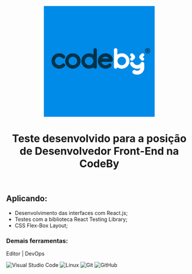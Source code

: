 <div>
<div align="center">
  <img src="./assets/codeby.png" height="300px"/>
  <h1>Teste desenvolvido para a posição de Desenvolvedor Front-End na CodeBy</h1>
  <br />
</div>
<main>

## Aplicando:
  - Desenvolvimento das interfaces com React.js;
  - Testes com a biblioteca React Testing Library;
  - CSS Flex-Box Layout;


### Demais ferramentas:
  Editor | DevOps

  ![Visual Studio Code](https://img.shields.io/badge/-VSCode-444444?style=flat&logo=visual-studio-code&logoColor=007ACC)
  ![Linux](https://img.shields.io/badge/-Linux-222222?style=flat&logo=linux&logoColor=FCC624)
  ![Git](https://img.shields.io/badge/-Git-222222?style=flat&logo=git&logoColor=F05032)
  ![GitHub](https://img.shields.io/badge/-GitHub-222222?style=flat&logo=github&logoColor=181717)

</main>
</div>
